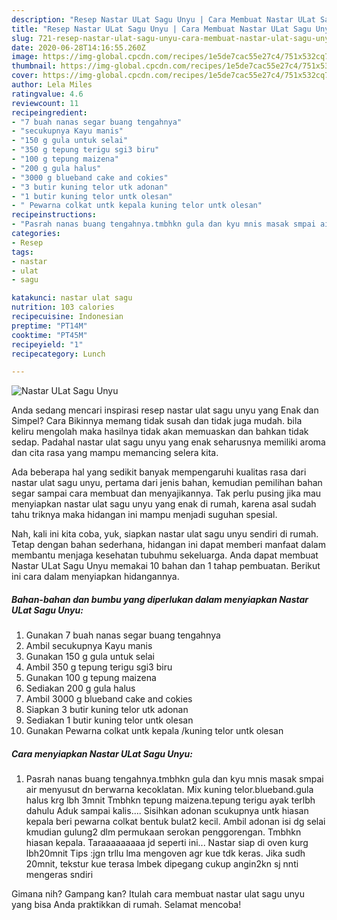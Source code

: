 ```yaml
---
description: "Resep Nastar ULat Sagu Unyu | Cara Membuat Nastar ULat Sagu Unyu Yang Sedap"
title: "Resep Nastar ULat Sagu Unyu | Cara Membuat Nastar ULat Sagu Unyu Yang Sedap"
slug: 721-resep-nastar-ulat-sagu-unyu-cara-membuat-nastar-ulat-sagu-unyu-yang-sedap
date: 2020-06-28T14:16:55.260Z
image: https://img-global.cpcdn.com/recipes/1e5de7cac55e27c4/751x532cq70/nastar-ulat-sagu-unyu-foto-resep-utama.jpg
thumbnail: https://img-global.cpcdn.com/recipes/1e5de7cac55e27c4/751x532cq70/nastar-ulat-sagu-unyu-foto-resep-utama.jpg
cover: https://img-global.cpcdn.com/recipes/1e5de7cac55e27c4/751x532cq70/nastar-ulat-sagu-unyu-foto-resep-utama.jpg
author: Lela Miles
ratingvalue: 4.6
reviewcount: 11
recipeingredient:
- "7 buah nanas segar buang tengahnya"
- "secukupnya Kayu manis"
- "150 g gula untuk selai"
- "350 g tepung terigu sgi3 biru"
- "100 g tepung maizena"
- "200 g gula halus"
- "3000 g blueband cake and cokies"
- "3 butir kuning telor utk adonan"
- "1 butir kuning telor untk olesan"
- " Pewarna colkat untk kepala kuning telor untk olesan"
recipeinstructions:
- "Pasrah nanas buang tengahnya.tmbhkn gula dan kyu mnis masak smpai air menyusut dn berwarna kecoklatan. Mix kuning telor.blueband.gula halus krg lbh 3mnit Tmbhkn tepung maizena.tepung terigu ayak terlbh dahulu Aduk sampai kalis.... Sisihkan adonan scukupnya untk hiasan kepala beri pewarna colkat bentuk bulat2 kecil. Ambil adonan isi dg selai kmudian gulung2 dlm permukaan serokan penggorengan. Tmbhkn hiasan kepala. Taraaaaaaaaa jd seperti ini... Nastar siap di oven kurg lbh20mnit Tips :jgn trllu lma mengoven agr kue tdk keras. Jika sudh 20mnit, tekstur kue terasa lmbek dipegang cukup angin2kn sj nnti mengeras sndiri"
categories:
- Resep
tags:
- nastar
- ulat
- sagu

katakunci: nastar ulat sagu 
nutrition: 103 calories
recipecuisine: Indonesian
preptime: "PT14M"
cooktime: "PT45M"
recipeyield: "1"
recipecategory: Lunch

---
```



![Nastar ULat Sagu Unyu](https://img-global.cpcdn.com/recipes/1e5de7cac55e27c4/751x532cq70/nastar-ulat-sagu-unyu-foto-resep-utama.jpg)

Anda sedang mencari inspirasi resep nastar ulat sagu unyu yang Enak dan Simpel? Cara Bikinnya memang tidak susah dan tidak juga mudah. bila keliru mengolah maka hasilnya tidak akan memuaskan dan bahkan tidak sedap. Padahal nastar ulat sagu unyu yang enak seharusnya memiliki aroma dan cita rasa yang mampu memancing selera kita.



Ada beberapa hal yang sedikit banyak mempengaruhi kualitas rasa dari nastar ulat sagu unyu, pertama dari jenis bahan, kemudian pemilihan bahan segar sampai cara membuat dan menyajikannya. Tak perlu pusing jika mau menyiapkan nastar ulat sagu unyu yang enak di rumah, karena asal sudah tahu triknya maka hidangan ini mampu menjadi suguhan spesial.


Nah, kali ini kita coba, yuk, siapkan nastar ulat sagu unyu sendiri di rumah. Tetap dengan bahan sederhana, hidangan ini dapat memberi manfaat dalam membantu menjaga kesehatan tubuhmu sekeluarga. Anda dapat membuat Nastar ULat Sagu Unyu memakai 10 bahan dan 1 tahap pembuatan. Berikut ini cara dalam menyiapkan hidangannya.

<!--inarticleads1-->

##### Bahan-bahan dan bumbu yang diperlukan dalam menyiapkan Nastar ULat Sagu Unyu:

1. Gunakan 7 buah nanas segar buang tengahnya
1. Ambil secukupnya Kayu manis
1. Gunakan 150 g gula untuk selai
1. Ambil 350 g tepung terigu sgi3 biru
1. Gunakan 100 g tepung maizena
1. Sediakan 200 g gula halus
1. Ambil 3000 g blueband cake and cokies
1. Siapkan 3 butir kuning telor utk adonan
1. Sediakan 1 butir kuning telor untk olesan
1. Gunakan  Pewarna colkat untk kepala /kuning telor untk olesan




<!--inarticleads2-->

##### Cara menyiapkan Nastar ULat Sagu Unyu:

1. Pasrah nanas buang tengahnya.tmbhkn gula dan kyu mnis masak smpai air menyusut dn berwarna kecoklatan. Mix kuning telor.blueband.gula halus krg lbh 3mnit Tmbhkn tepung maizena.tepung terigu ayak terlbh dahulu Aduk sampai kalis.... Sisihkan adonan scukupnya untk hiasan kepala beri pewarna colkat bentuk bulat2 kecil. Ambil adonan isi dg selai kmudian gulung2 dlm permukaan serokan penggorengan. Tmbhkn hiasan kepala. Taraaaaaaaaa jd seperti ini... Nastar siap di oven kurg lbh20mnit Tips :jgn trllu lma mengoven agr kue tdk keras. Jika sudh 20mnit, tekstur kue terasa lmbek dipegang cukup angin2kn sj nnti mengeras sndiri




Gimana nih? Gampang kan? Itulah cara membuat nastar ulat sagu unyu yang bisa Anda praktikkan di rumah. Selamat mencoba!
